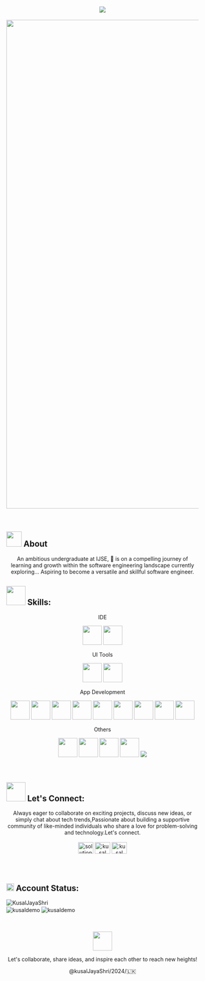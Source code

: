<h1 align="center">
    <img src="https://readme-typing-svg.herokuapp.com/?font=Righteous&size=35&center=true&vCenter=true&width=500&height=70&duration=4000&lines=Hello+There...;I'm+Kusal+Gunasekara;+Full+Stack+Developer;"/>
</h1>

<p align="center"><img align="center" alt="Coding" width="1280" lenght="400" src="https://i.pinimg.com/originals/6b/13/c5/6b13c5f67c072fd6c531107b51b70359.gif"></p>
<br>

## <img src="https://emojis.slackmojis.com/emojis/images/1621024394/39092/cat-roll.gif?1621024394" width="40"/> About
<div>
<p align="center"> An ambitious undergraduate at IJSE, 🎯 is on a compelling journey of learning and growth within the software engineering landscape currently exploring... Aspiring to become a versatile and skillful software engineer.</p>
</div>

## <img src="https://github.com/SP-XD/SP-XD/blob/main/images/Developer.gif" width="50"/> Skills:
<div align="center">
   <P align="center">IDE</P>
        <img src="https://user-images.githubusercontent.com/25181517/192108890-200809d1-439c-4e23-90d3-b090cf9a4eea.png"width=50/>
        <img src="https://user-images.githubusercontent.com/25181517/190887576-6653f877-8439-4521-82f3-403086ead892.png"width=50/><br>
    <P align="center">UI Tools</P>
        <img src="https://user-images.githubusercontent.com/25181517/189715289-df3ee512-6eca-463f-a0f4-c10d94a06b2f.png"width=50/>
        <img src="https://user-images.githubusercontent.com/25181517/189716630-fe6c084c-6c66-43af-aa49-64c8aea4a5c2.png"width=50/><br>
    <P align="center">App Development</P>
        <img src="https://user-images.githubusercontent.com/25181517/117201156-9a724800-adec-11eb-9a9d-3cd0f67da4bc.png"width=50/>
        <img src="https://user-images.githubusercontent.com/25181517/117447155-6a868a00-af3d-11eb-9cfe-245df15c9f3f.png"width=50/>
        <img src="https://user-images.githubusercontent.com/25181517/183423507-c056a6f9-1ba8-4312-a350-19bcbc5a8697.png"width=50/>
        <img src="https://user-images.githubusercontent.com/25181517/183896128-ec99105a-ec1a-4d85-b08b-1aa1620b2046.png"width=50/>
        <img src="https://user-images.githubusercontent.com/25181517/192158954-f88b5814-d510-4564-b285-dff7d6400dad.png"width=50/>
        <img src="https://user-images.githubusercontent.com/25181517/183898674-75a4a1b1-f960-4ea9-abcb-637170a00a75.png"width=50/>
        <img src="https://user-images.githubusercontent.com/25181517/117207242-07d5a700-adf4-11eb-975e-be04e62b984b.png"width=50/>
        <img src="https://user-images.githubusercontent.com/25181517/117207493-49665200-adf4-11eb-808e-a9c0fcc2a0a0.png"width=50/>
        <img src="https://user-images.githubusercontent.com/25181517/190229463-87fa862f-ccf0-48da-8023-940d287df610.png"width=50/><br>
    <P align="center">Others</P>
        <img src="https://user-images.githubusercontent.com/25181517/192108372-f71d70ac-7ae6-4c0d-8395-51d8870c2ef0.png"width=50/>
        <img src="https://user-images.githubusercontent.com/25181517/192108374-8da61ba1-99ec-41d7-80b8-fb2f7c0a4948.png"width=50/>
        <img src="https://github.com/marwin1991/profile-technology-icons/assets/76662862/2481dc48-be6b-4ebb-9e8c-3b957efe69fa"width=50/>
        <img src="https://user-images.githubusercontent.com/25181517/186884159-4b5e122b-95de-4a32-b10b-7f6fdffa4c5a.png"width=50/>
        <img src="https://skillicons.dev/icons?i=discord,stackoverflow"/>
</div><br><br>

## <img src="https://github.com/SP-XD/SP-XD/blob/main/images/message.gif" width="50"/> Let's Connect:
<div align="center">
    <p>Always eager to collaborate on exciting projects, discuss new ideas, or simply chat about tech trends,Passionate about building a supportive community of like-minded individuals who share a love             for problem-solving and technology.Let's connect. <br><br>
<a href="https://codepen.io/solution-kjs" target="blank"><img align="center" src="https://raw.githubusercontent.com/rahuldkjain/github-profile-readme-generator/master/src/images/icons/Social/codepen.svg" alt="solution-kjs" height="30" width="40" /></a> 
<a href="http://www.linkedin.com/in/kusal-gunasekara-337507234" target="blank"><img align="center" src="https://raw.githubusercontent.com/rahuldkjain/github-profile-readme-generator/master/src/images/icons/Social/linked-in-alt.svg" alt="kusal gunasekara" height="30" width="40" /></a>
<a href="https://www.facebook.com/kusal.gunasekara.3" target="blank"><img align="center" src="https://raw.githubusercontent.com/rahuldkjain/github-profile-readme-generator/master/src/images/icons/Social/facebook.svg" alt="kusal gunasekara" height="30" width="40" /></a>
</p><br><br>
</div>


## <img src="https://github.com/SP-XD/SP-XD/blob/main/images/lightning.gif" width="20"/> Account Status:
<img src="https://komarev.com/ghpvc/?username=KusalDemo&label=Profile%20views&color=0e75b6&style=flat" alt="KusalJayaShri"/>
<div>
    <img align="center" src="https://github-readme-stats.vercel.app/api?username=kusaldemo&show_icons=true&locale=en" alt="kusaldemo" />
    <img align="center" src="https://github-readme-streak-stats.herokuapp.com/?user=kusaldemo&" alt="kusaldemo" />
</div><br><br>
<p align="center"><img src="https://media.giphy.com/media/WUlplcMpOCEmTGBtBW/giphy.gif" width="50"></p>
<p align="center">Let's collaborate, share ideas, and inspire each other to reach new heights!</p>
<p align="center">@kusalJayaShri/2024/🇱🇰️</p>

